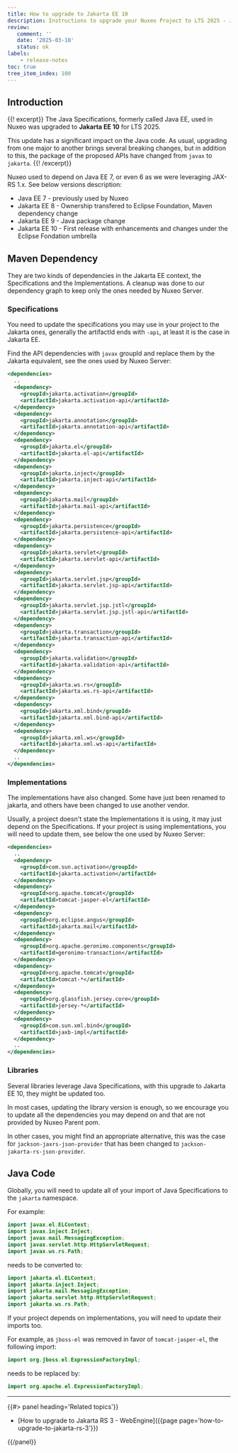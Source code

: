 ```yaml
---
title: How to upgrade to Jakarta EE 10
description: Instructions to upgrade your Nuxeo Project to LTS 2025 - Jakarta EE part
review:
   comment: ''
   date: '2025-03-10'
   status: ok
labels:
    - release-notes
toc: true
tree_item_index: 100
---
```


## Introduction

{{! excerpt}}
The Java Specifications, formerly called Java EE, used in Nuxeo was upgraded to **Jakarta EE 10** for LTS 2025.

This update has a significant impact on the Java code. As usual, upgrading from one major to another brings several
breaking changes, but in addition to this, the package of the proposed APIs have changed from `javax` to `jakarta`.
{{! /excerpt}}

Nuxeo used to depend on Java EE 7, or even 6 as we were leveraging JAX-RS 1.x.
See below versions description:
- Java EE 7 - previously used by Nuxeo
- Jakarta EE 8 - Ownership transfered to Eclipse Foundation, Maven dependency change
- Jakarta EE 9 - Java package change
- Jakarta EE 10 - First release with enhancements and changes under the Eclipse Fondation umbrella

## Maven Dependency

They are two kinds of dependencies in the Jakarta EE context, the Specifications and the Implementations.
A cleanup was done to our dependency graph to keep only the ones needed by Nuxeo Server.

### Specifications

You need to update the specifications you may use in your project to the Jakarta ones, generally the artifactId ends 
with `-api`, at least it is the case in Jakarta EE.

Find the API dependencies with `javax` groupId and replace them by the Jakarta equivalent, see the ones used by Nuxeo Server:

```xml
<dependencies>
  ..
  <dependency>
    <groupId>jakarta.activation</groupId>
    <artifactId>jakarta.activation-api</artifactId>
  </dependency>
  <dependency>
    <groupId>jakarta.annotation</groupId>
    <artifactId>jakarta.annotation-api</artifactId>
  </dependency>
  <dependency>
    <groupId>jakarta.el</groupId>
    <artifactId>jakarta.el-api</artifactId>
  </dependency>
  <dependency>
    <groupId>jakarta.inject</groupId>
    <artifactId>jakarta.inject-api</artifactId>
  </dependency>
  <dependency>
    <groupId>jakarta.mail</groupId>
    <artifactId>jakarta.mail-api</artifactId>
  </dependency>
  <dependency>
    <groupId>jakarta.persistence</groupId>
    <artifactId>jakarta.persistence-api</artifactId>
  </dependency>
  <dependency>
    <groupId>jakarta.servlet</groupId>
    <artifactId>jakarta.servlet-api</artifactId>
  </dependency>
  <dependency>
    <groupId>jakarta.servlet.jsp</groupId>
    <artifactId>jakarta.servlet.jsp-api</artifactId>
  </dependency>
  <dependency>
    <groupId>jakarta.servlet.jsp.jstl</groupId>
    <artifactId>jakarta.servlet.jsp.jstl-api</artifactId>
  </dependency>
  <dependency>
    <groupId>jakarta.transaction</groupId>
    <artifactId>jakarta.transaction-api</artifactId>
  </dependency>
  <dependency>
    <groupId>jakarta.validation</groupId>
    <artifactId>jakarta.validation-api</artifactId>
  </dependency>
  <dependency>
    <groupId>jakarta.ws.rs</groupId>
    <artifactId>jakarta.ws.rs-api</artifactId>
  </dependency>
  <dependency>
    <groupId>jakarta.xml.bind</groupId>
    <artifactId>jakarta.xml.bind-api</artifactId>
  </dependency>
  <dependency>
    <groupId>jakarta.xml.ws</groupId>
    <artifactId>jakarta.xml.ws-api</artifactId>
  </dependency>
  ..
</dependencies>
```

### Implementations

The implementations have also changed. Some have just been renamed to jakarta, and others have been changed to use 
another vendor.

Usually, a project doesn't state the Implementations it is using, it may just depend on the Specifications. If your 
project is using implementations, you will need to update them, see below the one used by Nuxeo Server:

```xml
<dependencies>
  ..
  <dependency>
    <groupId>com.sun.activation</groupId>
    <artifactId>jakarta.activation</artifactId>
  </dependency>
  <dependency>
    <groupId>org.apache.tomcat</groupId>
    <artifactId>tomcat-jasper-el</artifactId>
  </dependency>
  <dependency>
    <groupId>org.eclipse.angus</groupId>
    <artifactId>jakarta.mail</artifactId>
  </dependency>
  <dependency>
    <groupId>org.apache.geronimo.components</groupId>
    <artifactId>geronimo-transaction</artifactId>
  </dependency>
  <dependency>
    <groupId>org.apache.tomcat</groupId>
    <artifactId>tomcat-*</artifactId>
  </dependency>
  <dependency>
    <groupId>org.glassfish.jersey.core</groupId>
    <artifactId>jersey-*</artifactId>
  </dependency>
  <dependency>
    <groupId>com.sun.xml.bind</groupId>
    <artifactId>jaxb-impl</artifactId>
  </dependency>
  ..
</dependencies>
```

### Libraries

Several libraries leverage Java Specifications, with this upgrade to Jakarta EE 10, they might be updated too.

In most cases, updating the library version is enough, so we encourage you to update all the dependencies you may depend on
and that are not provided by Nuxeo Parent pom.

In other cases, you might find an appropriate alternative, this was the case for `jackson-jaxrs-json-provider` that 
has been changed to `jackson-jakarta-rs-json-provider`.

## Java Code

Globally, you will need to update all of your import of Java Specifications to the `jakarta` namespace.

For example:

```java
import javax.el.ELContext;
import javax.inject.Inject;
import javax.mail.MessagingException;
import javax.servlet.http.HttpServletRequest;
import javax.ws.rs.Path;
```

needs to be converted to:

```java
import jakarta.el.ELContext;
import jakarta.inject.Inject;
import jakarta.mail.MessagingException;
import jakarta.servlet.http.HttpServletRequest;
import jakarta.ws.rs.Path;
```

If your project depends on implementations, you will need to update their imports too.

For example, as `jboss-el` was removed in favor of `tomcat-jasper-el`, the following import:

```java
import org.jboss.el.ExpressionFactoryImpl;
```

needs to be replaced by:

```java
import org.apache.el.ExpressionFactoryImpl;
```

* * *

{{#> panel heading='Related topics'}}

- [How to upgrade to Jakarta RS 3 - WebEngine]({{page page='how-to-upgrade-to-jakarta-rs-3'}})

{{/panel}}
